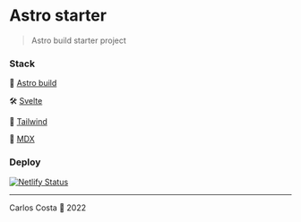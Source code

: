 # Astro starter

>Astro build starter project

### Stack

🚀 [Astro build](https://astro.build/)

🛠 [Svelte](https://svelte.dev/)

🚝 [Tailwind](https://tailwindcss.com/)

📝 [MDX](https://mdxjs.com/)


### Deploy

[![Netlify Status](https://api.netlify.com/api/v1/badges/cc549237-b609-4361-91af-bf2a2cb7bc19/deploy-status)](https://app.netlify.com/sites/astro-starter-project/deploys)

---

Carlos Costa 🤟 2022
